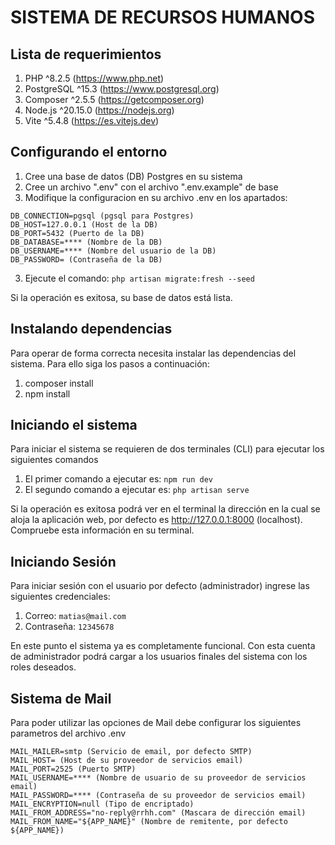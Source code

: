 # SISTEMA DE RECURSOS HUMANOS
## Lista de requerimientos

1.  PHP ^8.2.5 (<a>https://www.php.net</a>)
2.  PostgreSQL ^15.3 (<a>https://www.postgresql.org</a>)
3.  Composer ^2.5.5 (<a>https://getcomposer.org</a>)
4.  Node.js ^20.15.0 (<a>https://nodejs.org</a>)
5.  Vite ^5.4.8 (<a>https://es.vitejs.dev</a>)

## Configurando el entorno
1.  Cree una base de datos (DB) Postgres en su sistema
2.  Cree un archivo ".env" con el archivo ".env.example" de base
3.  Modifique la configuracion en su archivo .env en los apartados:
```
DB_CONNECTION=pgsql (pgsql para Postgres)
DB_HOST=127.0.0.1 (Host de la DB)
DB_PORT=5432 (Puerto de la DB)
DB_DATABASE=**** (Nombre de la DB)
DB_USERNAME=**** (Nombre del usuario de la DB)
DB_PASSWORD= (Contraseña de la DB)
```
    
3.  Ejecute el comando: `php artisan migrate:fresh --seed`

Si la operación es exitosa, su base de datos está lista.

## Instalando dependencias
Para operar de forma correcta necesita instalar las dependencias del sistema. Para ello siga los pasos a continuación:
1.  composer install
2.  npm install

## Iniciando el sistema
Para iniciar el sistema se requieren de dos terminales (CLI) para ejecutar los siguientes comandos

1.  El primer comando a ejecutar es: `npm run dev`
2.  El segundo comando a ejecutar es: `php artisan serve`

Si la operación es exitosa podrá ver en el terminal la dirección en la cual se aloja la aplicación web, por defecto es <a>http://127.0.0.1:8000</a> (localhost). Compruebe esta información en su terminal.

## Iniciando Sesión
Para iniciar sesión con el usuario por defecto (administrador) ingrese las siguientes credenciales:
1.  Correo: `matias@mail.com`
2.  Contraseña: `12345678`

En este punto el sistema ya es completamente funcional. Con esta cuenta de administrador podrá cargar a los usuarios finales del sistema con los roles deseados.

## Sistema de Mail
Para poder utilizar las opciones de Mail debe configurar los siguientes parametros del archivo .env
```
MAIL_MAILER=smtp (Servicio de email, por defecto SMTP)
MAIL_HOST= (Host de su proveedor de servicios email)
MAIL_PORT=2525 (Puerto SMTP)
MAIL_USERNAME=**** (Nombre de usuario de su proveedor de servicios email)
MAIL_PASSWORD=**** (Contraseña de su proveedor de servicios email)
MAIL_ENCRYPTION=null (Tipo de encriptado)
MAIL_FROM_ADDRESS="no-reply@rrhh.com" (Mascara de dirección email)
MAIL_FROM_NAME="${APP_NAME}" (Nombre de remitente, por defecto ${APP_NAME})
```